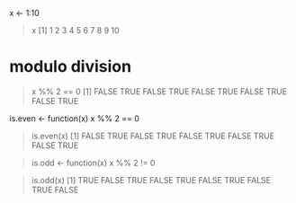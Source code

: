 x <- 1:10

> x
 [1]  1  2  3  4  5  6  7  8  9 10

# modulo division
> x %% 2 == 0
 [1] FALSE  TRUE FALSE  TRUE FALSE  TRUE FALSE  TRUE FALSE  TRUE


is.even <- function(x) x %% 2 == 0

> is.even(x)
 [1] FALSE  TRUE FALSE  TRUE FALSE  TRUE FALSE  TRUE FALSE  TRUE


> is.odd <- function(x) x %% 2 != 0

> is.odd(x)
 [1]  TRUE FALSE  TRUE FALSE  TRUE FALSE  TRUE FALSE  TRUE FALSE
